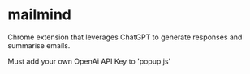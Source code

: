 # mailmind
Chrome extension that leverages ChatGPT to generate responses and summarise emails.

Must add your own OpenAi API Key to 'popup.js'
